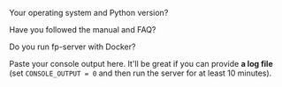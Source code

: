 Your operating system and Python version?

Have you followed the manual and FAQ?

Do you run fp-server with Docker?

Paste your console output here. It'll be great if you can provide **a log file** (set `CONSOLE_OUTPUT = 0` and then run the server for at least 10 minutes).
